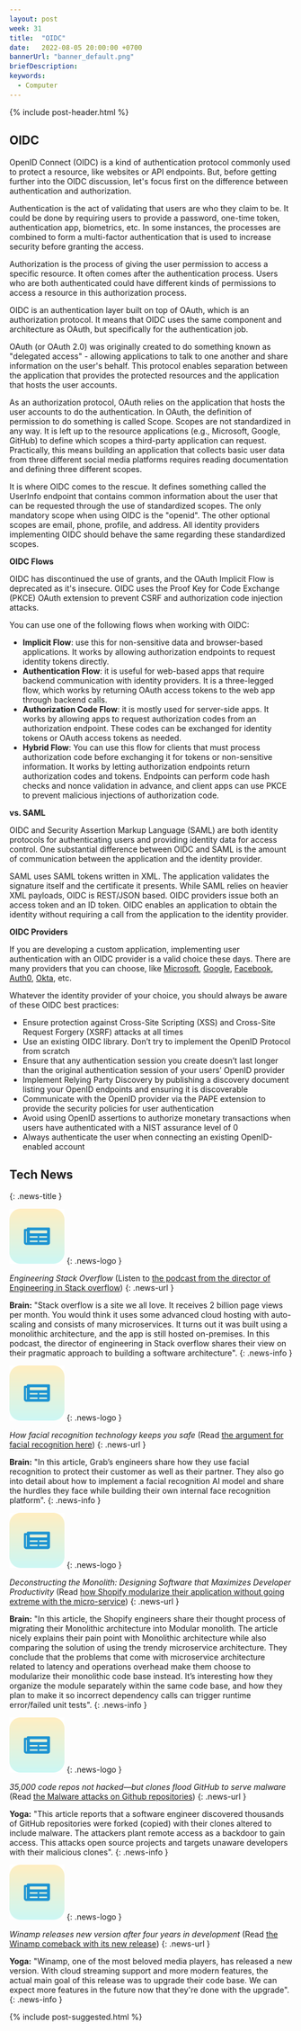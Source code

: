 ```yaml
---
layout: post
week: 31
title:  "OIDC"
date:   2022-08-05 20:00:00 +0700
bannerUrl: "banner_default.png"
briefDescription: 
keywords:
  - Computer
---
```


{% include post-header.html %}

## OIDC

OpenID Connect (OIDC) is a kind of authentication protocol commonly used to protect a resource, like websites or API endpoints. But, before getting further into the OIDC discussion, let's focus first on the difference between authentication and authorization.

Authentication is the act of validating that users are who they claim to be. It could be done by requiring users to provide a password, one-time token, authentication app, biometrics, etc. In some instances, the processes are combined to form a multi-factor authentication that is used to increase security before granting the access.

Authorization is the process of giving the user permission to access a specific resource. It often comes after the authentication process. Users who are both authenticated could have different kinds of permissions to access a resource in this authorization process.

OIDC is an authentication layer built on top of OAuth, which is an authorization protocol. It means that OIDC uses the same component and architecture as OAuth, but specifically for the authentication job.

OAuth (or OAuth 2.0) was originally created to do something known as "delegated access" - allowing applications to talk to one another and share information on the user's behalf. This protocol enables separation between the application that provides the protected resources and the application that hosts the user accounts.

As an authorization protocol, OAuth relies on the application that hosts the user accounts to do the authentication. In OAuth, the definition of permission to do something is called Scope. Scopes are not standardized in any way. It is left up to the resource applications (e.g., Microsoft, Google, GitHub) to define which scopes a third-party application can request. Practically, this means building an application that collects basic user data from three different social media platforms requires reading documentation and defining three different scopes.

It is where OIDC comes to the rescue. It defines something called the UserInfo endpoint that contains common information about the user that can be requested through the use of standardized scopes. The only mandatory scope when using OIDC is the "openid". The other optional scopes are email, phone, profile, and address. All identity providers implementing OIDC should behave the same regarding these standardized scopes.

__OIDC Flows__

OIDC has discontinued the use of grants, and the OAuth Implicit Flow is deprecated as it's insecure. OIDC uses the Proof Key for Code Exchange (PKCE) OAuth extension to prevent CSRF and authorization code injection attacks.

You can use one of the following flows when working with OIDC:

- **Implicit Flow**: use this for non-sensitive data and browser-based applications. It works by allowing authorization endpoints to request identity tokens directly.
- **Authentication Flow**: it is useful for web-based apps that require backend communication with identity providers. It is a three-legged flow, which works by returning OAuth access tokens to the web app through backend calls.
- **Authorization Code Flow**: it is mostly used for server-side apps. It works by allowing apps to request authorization codes from an authorization endpoint. These codes can be exchanged for identity tokens or OAuth access tokens as needed.
- **Hybrid Flow**: You can use this flow for clients that must process authorization code before exchanging it for tokens or non-sensitive information. It works by letting authorization endpoints return authorization codes and tokens. Endpoints can perform code hash checks and nonce validation in advance, and client apps can use PKCE to prevent malicious injections of authorization code. 

__vs. SAML__

OIDC and Security Assertion Markup Language (SAML) are both identity protocols for authenticating users and providing identity data for access control. One substantial difference between OIDC and SAML is the amount of communication between the application and the identity provider.
 
SAML uses SAML tokens written in XML. The application validates the signature itself and the certificate it presents. While SAML relies on heavier XML payloads, OIDC is REST/JSON based. OIDC providers issue both an access token and an ID token. OIDC enables an application to obtain the identity without requiring a call from the application to the identity provider.

__OIDC Providers__

If you are developing a custom application, implementing user authentication with an OIDC provider is a valid choice these days. There are many providers that you can choose, like [Microsoft](https://docs.microsoft.com/en-us/azure/active-directory/develop/v2-protocols-oidc), [Google](https://developers.google.com/identity/protocols/oauth2/openid-connect), [Facebook](https://developers.facebook.com/docs/facebook-login/guides/access-tokens/get-oidc), [Auth0](https://auth0.com/docs/authenticate/protocols/openid-connect-protocol), [Okta](https://developer.okta.com/docs/reference/api/oidc/), etc.

Whatever the identity provider of your choice, you should always be aware of these OIDC best practices:

- Ensure protection against Cross-Site Scripting (XSS) and Cross-Site Request Forgery (XSRF) attacks at all times
- Use an existing OIDC library. Don’t try to implement the OpenID Protocol from scratch
- Ensure that any authentication session you create doesn’t last longer than the original authentication session of your users’ OpenID provider
- Implement Relying Party Discovery by publishing a discovery document listing your OpenID endpoints and ensuring it is discoverable
- Communicate with the OpenID provider via the PAPE extension to provide the security policies for user authentication
- Avoid using OpenID assertions to authorize monetary transactions when users have authenticated with a NIST assurance level of 0
- Always authenticate the user when connecting an existing OpenID-enabled account

## Tech News
{: .news-title }

![memo](/assets/images/tech-news.svg)
{: .news-logo }

*Engineering Stack Overflow* (Listen to [the podcast from the director of Engineering in Stack overflow](https://hanselminutes.com/847/engineering-stack-overflow-with-roberta-arcoverde))
{: .news-url }

__Brain:__ "Stack overflow is a site we all love. It receives 2 billion page views per month. You would think it uses some advanced cloud hosting with auto-scaling and consists of many microservices. It turns out it was built using a monolithic architecture, and the app is still hosted on-premises. In this podcast, the director of engineering in Stack overflow shares their view on their pragmatic approach to building a software architecture".
{: .news-info }

![memo](/assets/images/tech-news.svg)
{: .news-logo }

*How facial recognition technology keeps you safe* (Read [the argument for facial recognition here](https://engineering.grab.com/facial-recognition))
{: .news-url }

__Brain:__ "In this article, Grab’s engineers share how they use facial recognition to protect their customer as well as their partner. They also go into detail about how to implement a facial recognition AI model and share the hurdles they face while building their own internal face recognition platform".
{: .news-info }

![memo](/assets/images/tech-news.svg)
{: .news-logo }

*Deconstructing the Monolith: Designing Software that Maximizes Developer Productivity* (Read [how Shopify modularize their application without going extreme with the micro-service](https://shopify.engineering/deconstructing-monolith-designing-software-maximizes-developer-productivity))
{: .news-url }

__Brain:__ "In this article, the Shopify engineers share their thought process of migrating their Monolithic architecture into Modular monolith. The article nicely explains their pain point with Monolithic architecture while also comparing the solution of using the trendy microservice architecture. They conclude that the problems that come with microservice architecture related to latency and operations overhead make them choose to modularize their monolithic code base instead. It’s interesting how they organize the module separately within the same code base, and how they plan to make it so incorrect dependency calls can trigger runtime error/failed unit tests".
{: .news-info }

![memo](/assets/images/tech-news.svg)
{: .news-logo }

*35,000 code repos not hacked—but clones flood GitHub to serve malware* (Read [the Malware attacks on Github repositories](https://www.bleepingcomputer.com/news/security/35-000-code-repos-not-hacked-but-clones-flood-github-to-serve-malware/))
{: .news-url }

__Yoga:__ "This article reports that a software engineer discovered thousands of GitHub repositories were forked (copied) with their clones altered to include malware. The attackers plant remote access as a backdoor to gain access. This attacks open source projects and targets unaware developers with their malicious clones".
{: .news-info }

![memo](/assets/images/tech-news.svg)
{: .news-logo }

*Winamp releases new version after four years in development* (Read [the Winamp comeback with its new release](https://www.bleepingcomputer.com/news/software/winamp-releases-new-version-after-four-years-in-development/))
{: .news-url }

__Yoga:__ "Winamp, one of the most beloved media players, has released a new version. With cloud streaming support and more modern features, the actual main goal of this release was to upgrade their code base. We can expect more features in the future now that they're done with the upgrade".
{: .news-info }

{% include post-suggested.html %}